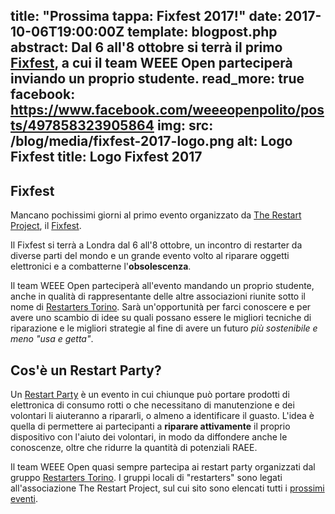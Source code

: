 title: "Prossima tappa: Fixfest 2017!"
date: 2017-10-06T19:00:00Z
template: blogpost.php
abstract: Dal 6 all'8 ottobre si terrà il primo <a href="https://fixfest.therestartproject.org/" title="Sito ufficiale del Fixfesto, presso The Restart Project">Fixfest</a>, a cui il team WEEE Open parteciperà inviando un proprio studente.
read_more: true
facebook: https://www.facebook.com/weeeopenpolito/posts/497858323905864
img:
    src: /blog/media/fixfest-2017-logo.png
    alt: Logo Fixfest
    title: Logo Fixfest 2017
---

## Fixfest

Mancano pochissimi giorni al primo evento organizzato da [The Restart Project](https://therestartproject.org/), il [Fixfest](https://fixfest.therestartproject.org/).

Il Fixfest si terrà a Londra dal 6 all'8 ottobre, un incontro di restarter da diverse parti del mondo e un grande evento volto al riparare oggetti elettronici e a combatterne l'**obsolescenza**.

Il team WEEE Open parteciperà all'evento mandando un proprio studente, anche in qualità di rappresentante delle altre associazioni riunite sotto il nome di [Restarters Torino](https://therestartproject.org/groups/restarters-torino/). Sarà un'opportunità per farci conoscere e per avere uno scambio di idee su quali possano essere le migliori tecniche di riparazione e le migliori strategie al fine di avere un futuro *più sostenibile e meno "usa e getta"*.

## Cos'è un Restart Party?

Un [Restart Party](https://therestartproject.org/RestartParty/) è un evento in cui chiunque può portare prodotti di elettronica di consumo rotti o che necessitano di manutenzione e dei volontari li aiuteranno a ripararli, o almeno a identificare il guasto. L'idea è quella di permettere ai partecipanti a **riparare attivamente** il proprio dispositivo con l'aiuto dei volontari, in modo da diffondere anche le conoscenze, oltre che ridurre la quantità di potenziali RAEE.

Il team WEEE Open quasi sempre partecipa ai restart party organizzati dal gruppo [Restarters Torino](https://it-it.facebook.com/restartpartytorino/). I gruppi locali di "restarters" sono legati all'associazione The Restart Project, sul cui sito sono elencati tutti i [prossimi eventi](https://therestartproject.org/parties).
